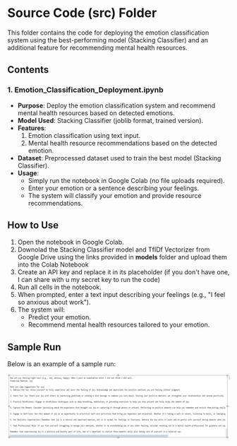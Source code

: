 # Source Code (src) Folder

This folder contains the code for deploying the emotion classification system using the best-performing model (Stacking Classifier) and an additional feature for recommending mental health resources.

## Contents

### 1. **Emotion_Classification_Deployment.ipynb**
- **Purpose**: Deploy the emotion classification system and recommend mental health resources based on detected emotions.
- **Model Used**: Stacking Classifier (joblib format, trained version).
- **Features**:
  1. Emotion classification using text input.
  2. Mental health resource recommendations based on the detected emotion.
- **Dataset**: Preprocessed dataset used to train the best model (Stacking Classifier).
- **Usage**:
  - Simply run the notebook in Google Colab (no file uploads required).
  - Enter your emotion or a sentence describing your feelings.
  - The system will classify your emotion and provide resource recommendations.

## How to Use
1. Open the notebook in Google Colab.
2. Downolad the Stacking Classifier model and TfIDf Vectorizer from Google Drive using the links provided in **models** folder and upload them into the Colab Notebook
3. Create an API key and replace it in its placeholder (if you don't have one, I can share with u my secret key to run the code)
4. Run all cells in the notebook.
5. When prompted, enter a text input describing your feelings (e.g., "I feel so anxious about work").
6. The system will:
   - Predict your emotion.
   - Recommend mental health resources tailored to your emotion.

## Sample Run
Below is an example of a sample run:

![Sample Run](Joy.png)


